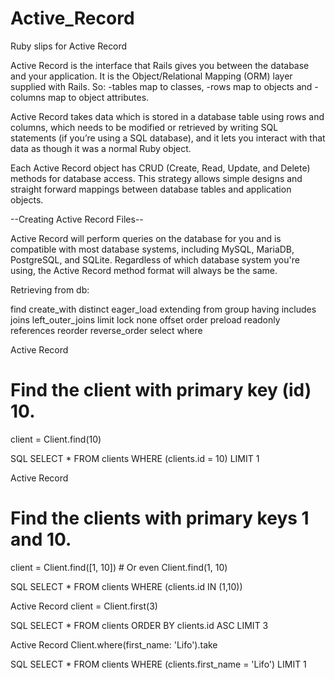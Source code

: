 # Active_Record
Ruby slips for Active Record




Active Record is the interface that Rails gives you between the database and your application.
It is the Object/Relational Mapping (ORM) layer supplied with Rails.
So:
-tables map to classes,
-rows map to objects and
-columns map to object attributes.

Active Record takes data which is stored in a database table using rows and columns,
which needs to be modified or retrieved by writing SQL statements
(if you’re using a SQL database),
and it lets you interact with that data as though it was a normal Ruby object.

Each Active Record object has CRUD (Create, Read, Update, and Delete) methods for database access.
This strategy allows simple designs and straight forward mappings between database tables and application objects.

--Creating Active Record Files--

Active Record will perform queries on the database for you and is compatible with most database systems, including MySQL, MariaDB, PostgreSQL, and SQLite. Regardless of which database system you're using, the Active Record method format will always be the same.

Retrieving from db:

find
create_with
distinct
eager_load
extending
from
group
having
includes
joins
left_outer_joins
limit
lock
none
offset
order
preload
readonly
references
reorder
reverse_order
select
where



Active Record
# Find the client with primary key (id) 10.
client = Client.find(10)

SQL
SELECT * FROM clients WHERE (clients.id = 10) LIMIT 1

Active Record
# Find the clients with primary keys 1 and 10.
client = Client.find([1, 10]) # Or even Client.find(1, 10)

SQL
SELECT * FROM clients WHERE (clients.id IN (1,10))


Active Record
client = Client.first(3)

SQL
SELECT * FROM clients ORDER BY clients.id ASC LIMIT 3

Active Record
Client.where(first_name: 'Lifo').take

SQL
SELECT * FROM clients WHERE (clients.first_name = 'Lifo') LIMIT 1
